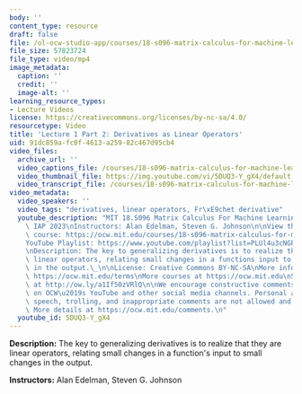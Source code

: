 ```yaml
---
body: ''
content_type: resource
draft: false
file: /ol-ocw-studio-app/courses/18-s096-matrix-calculus-for-machine-learning-and-beyond-january-iap-2023/ocw_18s096_lecture01-part2_2023jan18_360p_16_9.mp4
file_size: 57823724
file_type: video/mp4
image_metadata:
  caption: ''
  credit: ''
  image-alt: ''
learning_resource_types:
- Lecture Videos
license: https://creativecommons.org/licenses/by-nc-sa/4.0/
resourcetype: Video
title: 'Lecture 1 Part 2: Derivatives as Linear Operators'
uid: 91dc859a-fc0f-4613-a259-82c467d95cb4
video_files:
  archive_url: ''
  video_captions_file: /courses/18-s096-matrix-calculus-for-machine-learning-and-beyond-january-iap-2023/1VwFjcMbHFwFssQo1Zt-V79u0RTzYctzq_transcript.webvtt
  video_thumbnail_file: https://img.youtube.com/vi/5DUQ3-Y_gX4/default.jpg
  video_transcript_file: /courses/18-s096-matrix-calculus-for-machine-learning-and-beyond-january-iap-2023/1VwFjcMbHFwFssQo1Zt-V79u0RTzYctzq_transcript.pdf
video_metadata:
  video_speakers: ''
  video_tags: "derivatives, linear operators, Fr\xE9chet derivative"
  youtube_description: "MIT 18.S096 Matrix Calculus For Machine Learning And Beyond,\
    \ IAP 2023\nInstructors: Alan Edelman, Steven G. Johnson\n\nView the complete\
    \ course: https://ocw.mit.edu/courses/18-s096-matrix-calculus-for-machine-learning-and-beyond-january-iap-2023/\n\
    YouTube Playlist: https://www.youtube.com/playlist?list=PLUl4u3cNGP62EaLLH92E_VCN4izBKK6OE\n\
    \nDescription: The key to generalizing derivatives is to realize that they are\
    \ linear operators, relating small changes in a functions input to small changes\
    \ in the output.\_\n\nLicense: Creative Commons BY-NC-SA\nMore information at\
    \ https://ocw.mit.edu/terms\nMore courses at https://ocw.mit.edu\nSupport OCW\
    \ at http://ow.ly/a1If50zVRlQ\n\nWe encourage constructive comments and discussion\
    \ on OCW\u2019s YouTube and other social media channels. Personal attacks, hate\
    \ speech, trolling, and inappropriate comments are not allowed and may be removed.\
    \ More details at https://ocw.mit.edu/comments.\n"
  youtube_id: 5DUQ3-Y_gX4
---
```

**Description:** The key to generalizing derivatives is to realize that they are linear operators, relating small changes in a function's input to small changes in the output.

**Instructors:** Alan Edelman, Steven G. Johnson